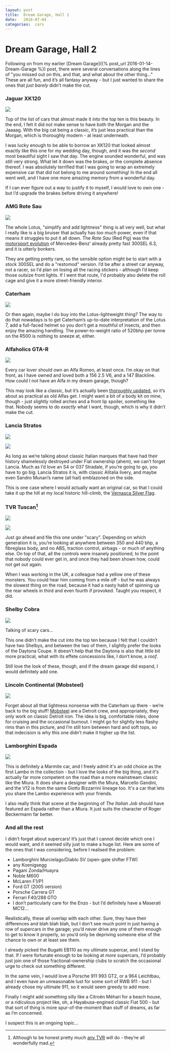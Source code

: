 ```yaml
---
layout: post
title:  Dream Garage, Hall 2 
date:   2016-07-04 
categories:  cars 
---
```


# Dream Garage, Hall 2


Following on from my earlier [Dream Garage]({% post_url 2016-01-14-Dream-Garage %}) post, there were several conversations along the lines of "you missed out on this, and that, and what about the other thing…" These are all fun, and it’s all fantasy anyway - but I just wanted to share the ones that *just barely* didn’t make the cut.

### Jaguar XK120

![](/images/unknown_filename.118.jpeg)

Top of the list of cars that almost made it into the top ten is this beauty. In the end, I felt it did not make sense to have both the Morgan and the Jaaaag. With the big cat being a classic, it’s just less practical than the Morgan, which is thoroughly modern - at least underneath.

I was lucky enough to be able to borrow an XK120 that looked almost exactly like this one for my wedding day, though, and it was the *second* most beautiful sight I saw that day. The engine sounded wonderful, and was still very strong. What let it down was the brakes, or the complete absence thereof. I was absolutely terrified that I was going to wrap an extremely expensive car that did not belong to me around something! In the end all went well, and I have one more amazing memory from a wonderful day.

If I can ever figure out a way to justify it to myself, I would love to own one - but I’d upgrade the brakes before driving it anywhere!

### AMG Rote Sau

![](/images/unknown_filename.117.jpeg)

The whole Lotus, "simplify and add lightness" thing is all very well, but what I really like is a big bruiser that actually has *too much* power, even if that means it struggles to put it all down. The *Rote Sau* (Red Pig) was the [motorsport evolution](https://en.wikipedia.org/wiki/Mercedes-Benz_300SEL_6.3#Motor_racing) of Mercedes-Benz’ already pretty fast 300SEL 6.3, and it is utterly bonkers.

They are getting pretty rare, so the sensible option might be to start with a stock 300SEL and do a "restomod" version. I’d be after a street car anyway, not a racer, so I’d plan on losing all the racing stickers - although I’d keep those outsize front lights. If I went that route, I'd probably also delete the roll cage and give it a more street-friendly interior.

### Caterham

![](/images/unknown_filename.119.jpeg)

Or then again, maybe I do buy into the Lotus-lightweight thing? The way to do that nowadays is to get Caterham’s up-to-date interpretation of the Lotus 7, add a full-faced helmet so you don’t get a mouthful of insects, and then enjoy the amazing handling. The power-to-weight ratio of 520bhp per tonne on the R500 is nothing to sneeze at, either.

### Alfaholics GTA-R

![](/images/unknown_filename.121.jpeg)

Every car lover should own an Alfa Romeo, at least once. I’m okay on that front, as I have owned and loved both a 156 2.5 V6, and a 147 Blackline. How could I not have an Alfa in my dream garage, though?

This may look like a classic, but it’s actually been [thoroughly updated](http://www.alfaholics.com/gta-r/), so it’s about as practical as old Alfas get. I might want a bit of a body kit on mine, though - just slightly rolled arches and a front lip spoiler, something like that. Nobody seems to do *exactly* what I want, though, which is why it didn’t make the cut.

### Lancia Stratos

![](/images/unknown_filename.122.jpeg)

![](/images/unknown_filename.123.png)

As long as we’re talking about classic Italian marques that have had their history shamelessly destroyed under Fiat ownership (ahem), we can’t forget Lancia. Much as I’d love an S4 or 037 Stradale, if you’re going to go, you have to go big. Lancia Stratos it is, with classic Alitalia livery, and maybe even Sandro Munari’s name (all hail) emblazoned on the side.

This is one case where I would actually want an original car, so that I could take it up the hill at my local historic hill-climb, the [Vernasca Silver Flag](http://www.vernascasilverflag.it).

### TVR Tuscan[^1]

![](/images/unknown_filename.124.jpeg)

![](/images/unknown_filename.125.jpeg)

Just go ahead and file this one under "scary". Depending on which generation it is, you’re looking at anywhere between 350 and 440 bhp, a fibreglass body, and no ABS, traction control, airbags - or much of anything else. On top of that, all the controls were insanely positioned, to the point that nobody could ever get in, and once they had been shown how, could not get out again.

When I was working in the UK, a colleague had a yellow one of these monsters. You could hear him coming from a mile off - but he was always the slowest thing on the road, because it had a nasty habit of spinning up the rear wheels in third and even fourth if provoked. Taught you respect, it did.

### Shelby Cobra

![](/images/unknown_filename.126.jpeg)

Talking of scary cars…

This one didn’t make the cut into the top ten because I felt that I couldn’t have two Shelbys, and between the two of them, I slightly prefer the looks of the Daytona Coupe. It doesn’t help that the Daytona is also that little bit more practical, what with its effete concessions like, I don’t know, a *roof*.

Still love the look of these, though, and if the dream garage did expand, I would definitely add one.

### Lincoln Continental (Mobsteel)

![](/images/unknown_filename.120.jpeg)

Forget about all that lightness nonsense with the Caterham up there - we’re back to the big stuff! [Mobsteel](http://www.mobsteel.com) are a Detroit crew, and appropriately, they only work on classic Detroit iron. The idea is big, comfortable rides, done for cruising and the occasional burnout. I might go for slightly less flashy rims than in this picture, and I’m still torn between hard and soft tops, so that indecision is why this one didn’t make it higher up the list.

### Lamborghini Espada

![](/images/220923.jpg)

This is definitely a Marmite car, and I freely admit it's an odd choice as the first Lambo in the collection - but I love the looks of the big thing, and it's actually far more competent on the road than a more mainstream classic like the Miura. It does share a designer with the Miura, Marcello Gandini, and the V12 is from the same Giotto Bizzarrini lineage too. It's a car that lets you share the Lambo experience with your friends.

I also really think that scene at the beginning of *The Italian Job* should have featured an Espada rather than a Miura. It just suits the character of Roger Beckermann far better.

### And all the rest

I didn’t forget about supercars! It’s just that I cannot decide which one I would want, and it seemed silly just to make a huge list. Here are some of the ones that I was considering, before I realised the problem:

- Lamborghini Murcielago/Diablo SV (open-gate shifter FTW)
- any Koenigsegg
- Pagani Zonda/Huayra
- Noble M600
- McLaren F1/P1
- Ford GT (2005 version)
- Porsche Carrera GT
- Ferrari F40/288 GTO
- I don’t particularly care for the Enzo - but I’d definitely have a Maserati MC12…

Realistically, these all overlap with each other. Sure, they have their differences and blah blah blah, but I don’t see much point in just having a row of supercars in the garage; you’d never drive any one of them enough to get to know it properly, so you’d only be depriving someone else of the chance to own or at least see them.

I already picked the Bugatti EB110 as my ultimate supercar, and I stand by that. If I were fortunate enough to be looking at *more* supercars, I’d probably just join one of those fractional-ownership clubs to scratch the occasional urge to check out something different.

In the same vein, I would love a Porsche 911 993 GT2, or a 964 Leichtbau, and I even have an unreasonable lust for some sort of RWB 911 - but I already chose my ultimate 911, so it would seem greedy to add more.

Finally I might add something silly like a Citroën Méhari for a beach house, or a ridiculous project like, oh, a Hayabusa-engined classic Fiat 500 - but that sort of thing is more spur-of-the-moment than stuff of dreams, as far as I’m concerned.

I suspect this is an ongoing topic…

[^1]: Although to be honest pretty much [any TVR](http://www.topgear.com/car-news/british/gallery-greatest-hits-tvr#1) will do - they’re all wonderfully mad.

